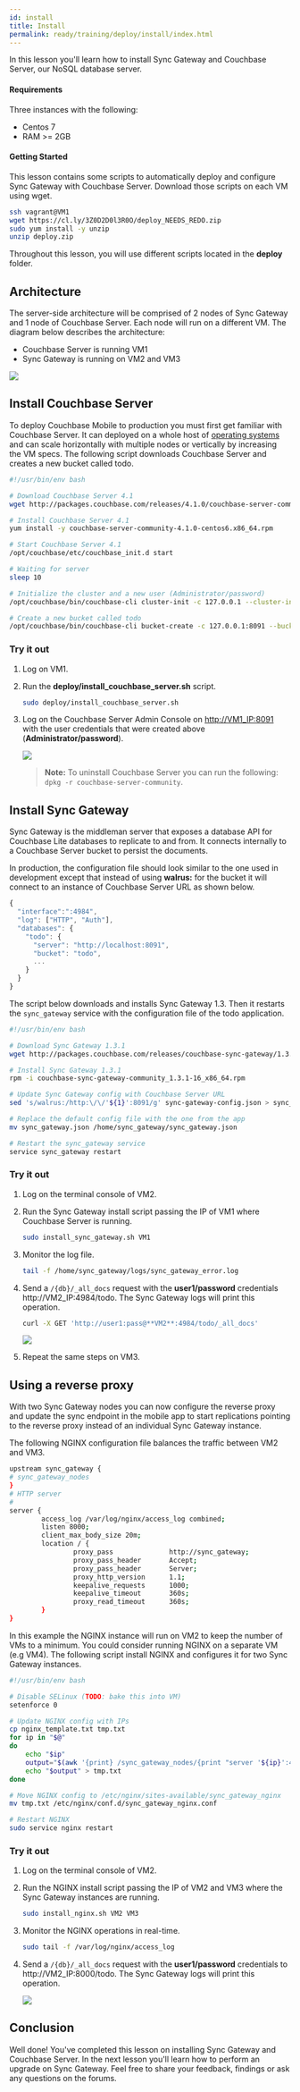 ```yaml
---
id: install
title: Install
permalink: ready/training/deploy/install/index.html
---
```


In this lesson you'll learn how to install Sync Gateway and Couchbase Server, our NoSQL database server.

[//]: # "COMMON ACROSS LESSONS"

#### Requirements

Three instances with the following:

- Centos 7
- RAM >= 2GB

#### Getting Started

This lesson contains some scripts to automatically deploy and configure Sync Gateway with Couchbase Server. Download those scripts on each VM using wget.

```bash
ssh vagrant@VM1
wget https://cl.ly/3Z0D2D0l3R0O/deploy_NEEDS_REDO.zip
sudo yum install -y unzip
unzip deploy.zip
```

Throughout this lesson, you will use different scripts located in the **deploy** folder.

[//]: # "COMMON ACROSS LESSONS"

## Architecture

The server-side architecture will be comprised of 2 nodes of Sync Gateway and 1 node of Couchbase Server. Each node will run on a different VM. The diagram below describes the architecture:

- Couchbase Server is running VM1
- Sync Gateway is running on VM2 and VM3

![](img/image74.png)

## Install Couchbase Server

To deploy Couchbase Mobile to production you must first get familiar with Couchbase Server. It can deployed on a whole host of [operating systems](http://www.couchbase.com/nosql-databases/downloads) and can scale horizontally with multiple nodes or vertically by increasing the VM specs. The following script downloads Couchbase Server and creates a new bucket called todo.

```bash
#!/usr/bin/env bash

# Download Couchbase Server 4.1
wget http://packages.couchbase.com/releases/4.1.0/couchbase-server-community-4.1.0-centos6.x86_64.rpm

# Install Couchbase Server 4.1
yum install -y couchbase-server-community-4.1.0-centos6.x86_64.rpm

# Start Couchbase Server 4.1
/opt/couchbase/etc/couchbase_init.d start

# Waiting for server
sleep 10

# Initialize the cluster and a new user (Administrator/password)
/opt/couchbase/bin/couchbase-cli cluster-init -c 127.0.0.1 --cluster-init-username=Administrator --cluster-init-password=password --cluster-init-ramsize=600 -u admin -p password

# Create a new bucket called todo
/opt/couchbase/bin/couchbase-cli bucket-create -c 127.0.0.1:8091 --bucket=todo --bucket-type=couchbase --bucket-port=11211 --bucket-ramsize=600 --bucket-replica=1 -u Administrator -p password
```

### Try it out

1. Log on VM1.
2. Run the **deploy/install\_couchbase\_server.sh** script.

    ```bash
    sudo deploy/install_couchbase_server.sh
    ```

3. Log on the Couchbase Server Admin Console on [http://VM1_IP:8091](http://VM1_IP:8091) with the user credentials that were created above (**Administrator/password**).

    <img src="https://cl.ly/2v400A2s0I2v/image68.gif" class="center-image" />

    > **Note:** To uninstall Couchbase Server you can run the following: `dpkg -r couchbase-server-community`.

## Install Sync Gateway

Sync Gateway is the middleman server that exposes a database API for Couchbase Lite databases to replicate to and from. It connects internally to a Couchbase Server bucket to persist the documents.

In production, the configuration file should look similar to the one used in development except that instead of using **walrus:** for the bucket it will connect to an instance of Couchbase Server URL as shown below.

```javascript
{
  "interface":":4984",
  "log": ["HTTP", "Auth"],
  "databases": {
    "todo": {
      "server": "http://localhost:8091",
      "bucket": "todo",
      ...
    }
  }
}
```

The script below downloads and installs Sync Gateway 1.3. Then it restarts the `sync_gateway` service with the configuration file of the todo application.

```bash
#!/usr/bin/env bash

# Download Sync Gateway 1.3.1
wget http://packages.couchbase.com/releases/couchbase-sync-gateway/1.3.1/couchbase-sync-gateway-community_1.3.1-16_x86_64.rpm

# Install Sync Gateway 1.3.1
rpm -i couchbase-sync-gateway-community_1.3.1-16_x86_64.rpm

# Update Sync Gateway config with Couchbase Server URL
sed 's/walrus:/http:\/\/'${1}':8091/g' sync-gateway-config.json > sync_gateway.json

# Replace the default config file with the one from the app
mv sync_gateway.json /home/sync_gateway/sync_gateway.json

# Restart the sync_gateway service
service sync_gateway restart
```

### Try it out 

1. Log on the terminal console of VM2.
2. Run the Sync Gateway install script passing the IP of VM1 where Couchbase Server is running.

    ```bash
    sudo install_sync_gateway.sh VM1
    ```

3. Monitor the log file.

    ```bash
    tail -f /home/sync_gateway/logs/sync_gateway_error.log
    ```

4. Send a `/{db}/_all_docs` request with the **user1/password** credentials http://VM2_IP:4984/todo. The Sync Gateway logs will print this operation.

    ```bash
    curl -X GET 'http://user1:pass@**VM2**:4984/todo/_all_docs'
    ```

    ![](https://cl.ly/1j1q3p333D47/image75.gif)

5. Repeat the same steps on VM3.

## Using a reverse proxy

With two Sync Gateway nodes you can now configure the reverse proxy and update the sync endpoint in the mobile app to start replications pointing to the reverse proxy instead of an individual Sync Gateway instance.

The following NGINX configuration file balances the traffic between VM2 and VM3.

```bash
upstream sync_gateway {
# sync_gateway_nodes
}
# HTTP server
#
server {
		access_log /var/log/nginx/access_log combined;
		listen 8000;
		client_max_body_size 20m;
		location / {
				proxy_pass              http://sync_gateway;
				proxy_pass_header       Accept;
				proxy_pass_header       Server;
				proxy_http_version      1.1;
				keepalive_requests      1000;
				keepalive_timeout       360s;
				proxy_read_timeout      360s;
		}
}
```

In this example the NGINX instance will run on VM2 to keep the number of VMs to a minimum. You could consider running NGINX on a separate VM (e.g VM4). The following script install NGINX and configures it for two Sync Gateway instances.

```bash
#!/usr/bin/env bash

# Disable SELinux (TODO: bake this into VM)
setenforce 0

# Update NGINX config with IPs
cp nginx_template.txt tmp.txt
for ip in "$@"
do
	echo "$ip"
	output="$(awk '{print} /sync_gateway_nodes/{print "server '${ip}':4984;"}' tmp.txt)"
	echo "$output" > tmp.txt
done

# Move NGINX config to /etc/nginx/sites-available/sync_gateway_nginx
mv tmp.txt /etc/nginx/conf.d/sync_gateway_nginx.conf

# Restart NGINX
sudo service nginx restart
```

### Try it out

1. Log on the terminal console of VM2.
2. Run the NGINX install script passing the IP of VM2 and VM3 where the Sync Gateway instances are running.

    ```bash
    sudo install_nginx.sh VM2 VM3
    ```

3. Monitor the NGINX operations in real-time.

    ```bash
    sudo tail -f /var/log/nginx/access_log
    ```

4. Send a `/{db}/_all_docs` request with the **user1/password** credentials to http://VM2_IP:8000/todo. The Sync Gateway logs will print this operation.

    ![](https://cl.ly/392N2E2K0J0T/image76.gif)

## Conclusion

Well done! You've completed this lesson on installing Sync Gateway and Couchbase Server. In the next lesson you'll learn how to perform an upgrade on Sync Gateway. Feel free to share your feedback, findings or ask any questions on the forums.